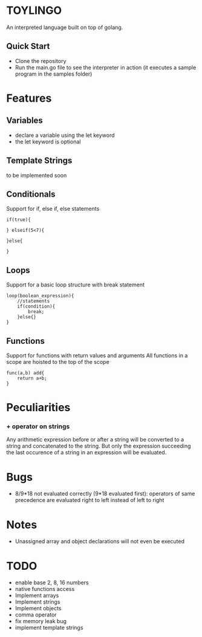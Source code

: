 # TOYLINGO
An interpreted language built on top of golang.


## Quick Start
* Clone the repository
* Run the main.go file to see the interpreter in action (it executes a sample program in the samples folder)

# Features

## Variables
* declare a variable using the let keyword
* the let keyword is optional

## Template Strings
to be implemented soon

## Conditionals
Support for if, else if, else statements

```
if(true){

} elseif(5<7){

}else{
    
}
```

## Loops
Support for a basic loop structure with break statement
```
loop(boolean_expression){
    //statements
    if(condition){
        break;
    }else{}
}
```

## Functions
Support for functions with return values and arguments
All functions in a scope are hoisted to the top of the scope

```
func(a,b) add{
    return a+b;
}
```




# Peculiarities

### + operator on strings
Any arithmetic expression before or after a string will be converted to a string and concatenated to the string. 
But only the expression succeeding the last occurence of a string in an expression will be evaluated.


# Bugs
 
* 8/9\*18 not evaluated correctly (9*18 evaluated first): 
operators of same precedence are evaluated right to left instead of left to right



# Notes
* Unassigned array and object declarations will not even be executed


# TODO
* enable base 2, 8, 16 numbers
* native functions access
* Implement arrays
* Implement strings
* Implement objects
* comma operator
* fix memory leak bug
* implement template strings